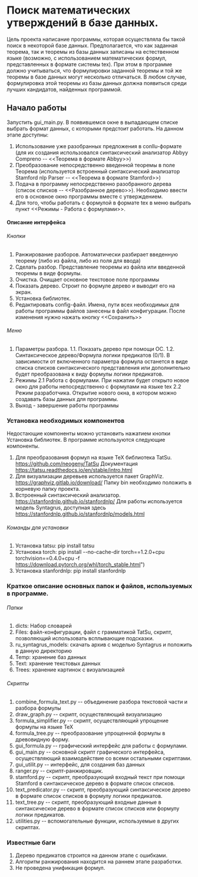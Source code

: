 # Поиск математических утверждений в базе данных.

Цель проекта написание программы, которая осуществляла бы такой поиск в некоторой базе данных. Предполагается, что как заданная теорема, так и теоремы из базы данных записаны на естественном языке (возможно, с использованием математических формул, представленных в формате системы tex). При этом в программе должно учитываться, что формулировки заданной теоремы и той же теоремы в базе данных могут несколько отличаться. В любом случае, формулировка этой теоремы из базы данных должна появиться среди лучших кандидатов, найденных программой.

## Начало работы

Запустить gui_main.py. В появившемся окне в выпадающем списке выбрать формат данных, с которыми предстоит работать. 
На данном этапе доступны:
1. Использование уже разобранных предложения в conllu-формате (для их создания использовался синтаксический анализатор Abbyy Compreno -- <<Теорема в формате Abbyy>>)
2. Преобразование непосредственно введенной теоремы в поле Теорема (используется встроенный синтаксический анализатор Stamford nlp Parser -- <<Теорема в формате Stamford>>)
3. Подача в программу непосредственно разобранного дерева (список списков -- <<Разобранное дерево>>). Необходимо ввести его в основное окно программы вместе с утверждением.
4. Для того, чтобы работать с формулой в формате tex в меню выбрать пункт <<Режимы - Работа с формулами>>.

#### Описание интерфейса

###### Кнопки
1. Ранжирование разборов. Автоматически разбирает введенную теорему (либо из файла, либо из поля для ввода)
2. Сделать разбор. Представление теоремы из файла или введенной теоремы в виде формулы.
3. Очистка. Очищает основное текстовое поле программы
4. Показать дерево. Строит по формуле дерево и выводит его на экран.
5. Установка библиотек.
6. Редактировать config-файл. Имена, пути всех необходимых для работы программы файлов занесены в файл конфигурации. После изменения нужно нажать кнопку <<Сохранить>>

###### Меню
1. Параметры разбора.
1.1. Показать дерево при помощи ОС.
1.2. Синтаксическое дерево/Формула логики предикатов (0/1). В зависимости от включенного параметра формула останется в виде списка списков синтаксического представления или дополнительно будет преобразована к виду формулы логики предикатов.
2. Режимы
2.1 Работа с формулами. При нажатии будет открыто новое окно для работы непосредственно с формулами на языке tex
2.2 Режим разработчика. Открытие нового окна, в котором можно создавать базы данных для программы.
3. Выход - завершение работы программы

### Установка необходимых компонентов
Недостающие компоненты можно установить нажатием кнопки Установка библиотек.
В программе используются следующие компоненты.
1. Для преобразования формул на языке TeX библиотека TatSu. https://github.com/neogeny/TatSu Документация https://tatsu.readthedocs.io/en/stable/intro.html
2. Для визуализации деревьев используется пакет GraphViz. https://graphviz.gitlab.io/download/ Папку bin необходимо положить в корневую папку проекта.
3. Встроенный синтаксический анализатор. https://stanfordnlp.github.io/stanfordnlp/ Для работы используется модель Syntagrus, доступная здесь https://stanfordnlp.github.io/stanfordnlp/models.html

###### Команды для установки
1. Установка tatsu: pip install tatsu
2. Установка torch: pip install --no-cache-dir torch==1.2.0+cpu torchvision==0.4.0+cpu -f https://download.pytorch.org/whl/torch_stable.html")
3. Установка stanfordnlp: pip install stanfordnlp

### Краткое описание основных папок и файлов, используемых в программе.

###### Папки

1. dicts: Набор словарей
2. Files: файл-конфигурации, файл с грамматикой TatSu, скрипт, позволяющий использовать всплывающие подсказки.
3. ru_syntagrus_models: скачать архив с моделью Syntagrus и положить в данную директорию
4. Temp: хранение баз данных 
5. Text: хранение текстовых данных
6. Trees: хранение картинок с визуализацией

###### Скрипты
1. combine_formula_text.py -- объединение разбора текстовой части и разбора формулы
2. draw_graph.py -- скрипт, осуществляющий визуализацию
3. formula_simplifier.py -- скрипт, осуществляющий упрощение формулы на языке TeX
4. formula_tree.py -- преобразование упрощенной формулы в древовидную форму.
5. gui_formula.py -- графический интерфейс для работы с формулами.
6. gui_main.py -- основной скрипт графического интерфейса, осуществляющий взаимодействие со всеми остальными скриптами.
7. gui_utilit.py -- интерфейс, для создания баз данных
8. ranger.py -- скрипт-ранжировщик.
9. stamford.py -- скрипт, преобразующий входный текст при помощи Stamford в синтаксическое дерево в формате список списков.
10. text_predicator.py -- скрипт, преобразующий синтаксическое дерево в формате список списков в формулу логики предикатов.
11. text_tree.py -- скрипт, преобразующий входные данные в синтаксическое дерево в формате список списков или формулу логики предикатов.
12. utilities.py -- вспомогательные функции, используемые в других скриптах.

### Известные баги
1. Дерево предикатов строится на данном этапе с ошибками.
2. Алгоритм ранжирования находится на раннем этапе разработки.
3. Не проведена унификация формул.

